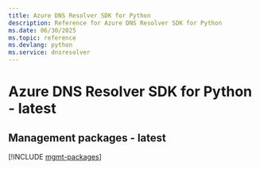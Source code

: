 ```yaml
---
title: Azure DNS Resolver SDK for Python
description: Reference for Azure DNS Resolver SDK for Python
ms.date: 06/30/2025
ms.topic: reference
ms.devlang: python
ms.service: dnsresolver
---
```

# Azure DNS Resolver SDK for Python - latest

## Management packages - latest
[!INCLUDE [mgmt-packages](dns-resolver-mgmt-index.md)]